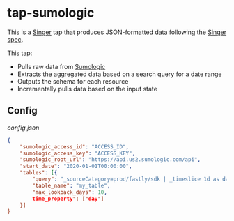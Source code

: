 # tap-sumologic

This is a [Singer](https://singer.io) tap that produces JSON-formatted data
following the [Singer
spec](https://github.com/singer-io/getting-started/blob/master/SPEC.md).

This tap:

- Pulls raw data from [Sumologic](http://sumologic.com)
- Extracts the aggregated data based on a search query for a date range
- Outputs the schema for each resource
- Incrementally pulls data based on the input state

## Config

*config.json*
```json
{
    "sumologic_access_id": "ACCESS_ID",
    "sumologic_access_key": "ACCESS_KEY",
    "sumologic_root_url": "https://api.us2.sumologic.com/api",
    "start_date": "2020-01-01T00:00:00",
    "tables": [{
        "query": "_sourceCategory=prod/fastly/sdk | _timeslice 1d as day | count by day, api_key",
        "table_name": "my_table",
        "max_lookback_days": 10,
        time_property": ["day"]
    }]
}
```
